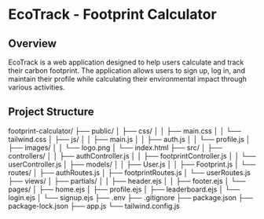 # EcoTrack - Footprint Calculator

## Overview
EcoTrack is a web application designed to help users calculate and track their carbon footprint. The application allows users to sign up, log in, and maintain their profile while calculating their environmental impact through various activities.

## Project Structure

footprint-calculator/
├── public/
│   ├── css/
│   │   ├── main.css
│   │   └── tailwind.css
│   ├── js/
│   │   ├── main.js
│   │   ├── auth.js
│   │   └── profile.js
│   ├── images/
│   │   └── logo.png
│   └── index.html
├── src/
│   ├── controllers/
│   │   ├── authController.js
│   │   ├── footprintController.js
│   │   └── userController.js
│   ├── models/
│   │   ├── User.js
│   │   ├── Footprint.js
│   └── routes/
│       ├── authRoutes.js
│       ├── footprintRoutes.js
│       └── userRoutes.js
├── views/
│   ├── partials/
│   │   ├── header.ejs
│   │   ├── footer.ejs
│   └── pages/
│       ├── home.ejs
│       ├── profile.ejs
│       ├── leaderboard.ejs
│       └── login.ejs
│       └── signup.ejs
├── .env
├── .gitignore
├── package.json
├── package-lock.json
├── app.js
└── tailwind.config.js
